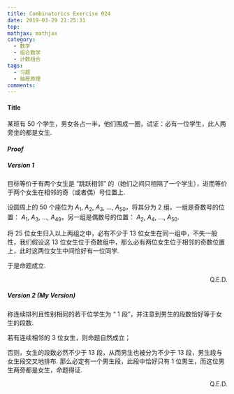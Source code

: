 ```yaml
---
title: Combinatorics Exercise 024
date: 2019-03-29 21:25:31
top:
mathjax: mathjax
category:
  - 数学
  - 组合数学
  - 计数组合
tags:
  - 习题
  - 抽屉原理
comments:
---
```


#### Title
某班有 $50$ 个学生，男女各占一半，他们围成一圈，试证：必有一位学生，此人两旁坐的都是女生.

<!-- more -->
#### *Proof*
##### Version 1
目标等价于有两个女生是 “跳跃相邻” 的（她们之间只相隔了一个学生），进而等价于两个女生在相邻的奇（或者偶）号位置上.

设圆周上的 $50$ 个座位为 $A_{1}^{}$, $A_{2}^{}$, $A_{3}^{}$, $\ldots$, $A_{50}^{}$，将其分为 $2$ 组，一组是奇数号的位置： $A_{1}^{}$, $A_{3}^{}$, $\ldots$, $A_{49}^{}$，另一组是偶数号的位置： $A_{2}^{}$, $A_{4 }^{}$, $\ldots$, $A_{50}^{}$.

将 $25$ 位女生归入以上两组之中，必有不少于 $13$ 位女生在同一组中，不失一般性，我们假设这 $13$ 位女生位于奇数组中，那么必有两位女生位于相邻的奇数位置上，此时这两位女生中间恰好有一位同学.

于是命题成立.
<p align="right">Q.E.D.</p>

##### Version 2 (My Version)

称连续排列且性别相同的若干位学生为 “ $1$ 段”，并注意到男生的段数恰好等于女生的段数.

若有连续相邻的 $3$ 位女生，则命题自然成立；

否则，女生的段数必然不少于 $13$ 段，从而男生也被分为不少于 $13$ 段，男生段与女生段交叉地排布. 那么必定有一个男生段，此段中恰好只有 $1$ 位男生，而这位男生两旁都是女生，命题得证.

<p align="right">Q.E.D.</p>
